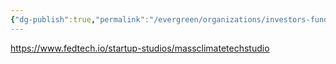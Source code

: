 ```yaml
---
{"dg-publish":true,"permalink":"/evergreen/organizations/investors-funders/accelerator-startup-non-profit/massachusetts-climatetech-studio/"}
---
```



https://www.fedtech.io/startup-studios/massclimatetechstudio